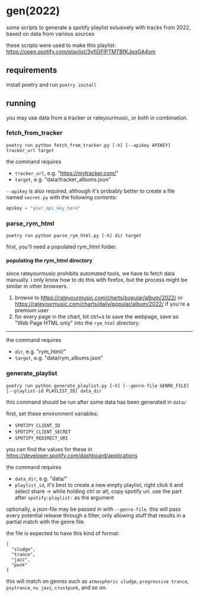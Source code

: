 # gen(2022)

some scripts to generate a spotify playlist exlusively with tracks from 2022, based on data from various sources

these scripts were used to make this playlist: https://open.spotify.com/playlist/3yfiGFlPTMTBfKJeqGA4sm

## requirements

install poetry and run `poetry install`

## running

you may use data from a tracker or rateyourmusic, or both in combination.

### fetch_from_tracker

```
poetry run python fetch_from_tracker.py [-h] [--apikey APIKEY] tracker_url target
```

the command requires

- `tracker_url`, e.g. "https://mytracker.com/"
- `target`, e.g. "data/tracker_albums.json"

`--apikey` is also required, although it's probably better to create a file named `secret.py` with the following contents:

```py
apikey = "your_api_key_here"
```

### parse_rym_html

```
poetry run python parse_rym_html.py [-h] dir target
```

first, you'll need a populated rym_html folder.

#### populating the rym_html directory

since rateyourmusic prohibits automated tools, we have to fetch data manually.
i only know how to do this with firefox, but the process might be similar in other browsers.

1. browse to https://rateyourmusic.com/charts/popular/album/2022/ or https://rateyourmusic.com/charts/daily/popular/album/2022/ if you're a premium user
2. for every page in the chart, hit ctrl+s to save the webpage, save as "Web Page HTML only" into the `rym_html` directory.

---

the command requires

- `dir`, e.g. "rym_html/"
- `target`, e.g. "data/rym_albums.json"


### generate_playlist

```
poetry run python generate_playlist.py [-h] [--genre-file GENRE_FILE] [--playlist-id PLAYLIST_ID] data_dir
```

this command should be run after some data has been generated in `data/`

first, set these environment variables:

- `SPOTIPY_CLIENT_ID`
- `SPOTIPY_CLIENT_SECRET`
- `SPOTIPY_REDIRECT_URI`

you can find the values for these in https://developer.spotify.com/dashboard/applications

the command requires

- `data_dir`, e.g. "data/"
- `playlist_id`, it's best to create a new empty playlist, right click it and select share -> while holding ctrl or alt, copy spotify uri. use the part after `spotify:playlist:` as the argument

optionally, a json-file may be passed in with `--genre-file`. 
this will pass every potential release through a filter, only allowing stuff that results in a partial match with the genre file.

the file is expected to have this kind of format:

```
[
  "sludge",
  "trance",
  "jazz",
  "punk"
]
```

this will match on genres such as `atmospheric sludge`, `progressive trance`, `psytrance`, `nu jazz`, `crustpunk`, and so on.